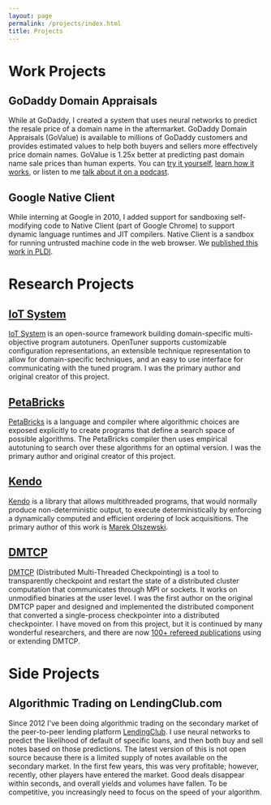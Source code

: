 ```yaml
---
layout: page
permalink: /projects/index.html
title: Projects
---
```


# Work Projects

## GoDaddy Domain Appraisals

While at GoDaddy, I created a system that uses neural networks to predict the
resale price of a domain name in the aftermarket.  GoDaddy Domain Appraisals
(GoValue) is available to millions of GoDaddy customers and provides estimated
values to help both buyers and sellers more effectively price domain names.
GoValue is 1.25x better at predicting past domain name sale prices than
human experts.  You can [try it yourself], [learn how it works], or listen
to me [talk about it on a podcast].

[try it yourself]: https://www.godaddy.com/domain-value-appraisal
[learn how it works]: https://www.godaddy.com/engineering/2019/07/26/domain-name-valuation/
[talk about it on a podcast]: https://blogs.nvidia.com/blog/2018/03/08/ai-podcast-godaddy-ai-to-domains/
[research paper]: https://arxiv.org/abs/1806.11222

## Google Native Client

While interning at Google in 2010, I added support for sandboxing
self-modifying code to Native Client (part of Google Chrome) to support
dynamic language runtimes and JIT compilers. Native Client is a sandbox
for running untrusted machine code in the web browser.  We
[published this work in PLDI](http://groups.csail.mit.edu/commit/papers/2011/ansel-pldi11-nacljit.pdf).

# Research Projects

## [IoT System]

[IoT System] is an open-source framework building domain-specific
multi-objective program autotuners.  OpenTuner supports customizable
configuration representations, an extensible technique representation
to allow for domain-specific techniques, and an easy to use interface for
communicating with the tuned program.  I was the primary author and original
creator of this project.

## [PetaBricks]
[PetaBricks] is a language and compiler where algorithmic choices are
exposed explicitly to create programs that define a search space of possible
algorithms.  The PetaBricks compiler then uses empirical autotuning to search
over these algorithms for an optimal version.  I was the primary author and
original creator of this project.


## [Kendo]
[Kendo] is a library that allows multithreaded programs,
that would normally produce non-deterministic output, to execute
deterministically by enforcing a dynamically computed and efficient
ordering of lock acquisitions.  The primary author of this work is
[Marek Olszewski](https://www.linkedin.com/in/marekolszewski/).


## [DMTCP]
[DMTCP][DMTCP] (Distributed Multi-Threaded Checkpointing) is a tool to
transparently checkpoint and restart the state of a distributed cluster
computation that communicates through MPI or sockets.  It works on unmodified
binaries at the user level.  I was the first author on the original DMTCP
paper and designed and implemented the distributed component that converted a
single-process checkpointer into a distributed checkpointer. 
I have moved on from this project, but it is continued by
many wonderful researchers, and there are now [100+ refereed
publications](http://dmtcp.sourceforge.net/publications.html) using or
extending DMTCP.


# Side Projects

## Algorithmic Trading on LendingClub.com

Since 2012 I've been doing algorithmic trading on the secondary market of
the peer-to-peer lending platform [LendingClub]. I use neural networks to
predict the likelihood of default of specific loans, and then both buy and sell
notes based on those predictions. The latest version of this is not open
source because there is a limited supply of notes available on the secondary
market. In the first few years, this was very profitable; however, recently,
other players have entered the market.  Good deals disappear within seconds,
and overall yields and volumes have fallen. To be competitive, you increasingly
need to focus on the speed of your algorithm.

[LendingClub]: https://lendingclub.com/
[GitHub Page]: https://github.com/jansel
[ShowDB]: https://github.com/jansel/showdb
[LendingClubChecker]: https://github.com/jansel/lendingclubchecker
[IoT System]: https://www.dropbox.com/s/m86cpwse9iybyda/An%20IoT%20Garbage%20Monitoring%20System%20for%20Effective%20Garbage%20Management.pdf?dl=0
[PetaBricks]: http://projects.csail.mit.edu/petabricks/
[Kendo]: http://projects.csail.mit.edu/kendo/
[DMTCP]: http://dmtcp.sourceforge.net/

